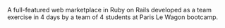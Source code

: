 A full-featured web marketplace in Ruby on Rails developed as a team exercise in 4 days by a team of 4 students at Paris Le Wagon bootcamp. 
